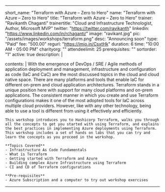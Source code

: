 ---

short_name: "Terraform with Azure – Zero to Hero"
name: "Terraform with Azure – Zero to Hero"
title: "Terraform with Azure – Zero to Hero"
trainer: "Ravikanth Chaganti"
trainertitle: "Cloud and Infrastructure Technologist, Author, Microsoft MVP"
twitter: "https://twitter.com/ravikanth"
linkedin: "https://www.linkedin.com/in/rchaganti/"
image: "ravikant.jpg"
pic: "/assets/images/workshops/terraform.png"
desc: "Announcing soon"
type: "Paid"
fee: "500.00"
regurl: "https://imjo.in/CsxtHk"
duration: 6
time: "10:00 AM - 05:00 PM"
charityorg: ""
attendeelimit: 25
prerequisites: ""
sortorder: "1"
active: true
description: |
    
    
contents: |
    With the emergence of DevOps / SRE / Agile methods of application deployment and management, infrastructure and configuration as code (IaC and CaC) are the most discussed topics in the cloud and cloud native space. There are many platforms and tools that enable IaC for different on-prem and cloud application architectures. Terraform stands in a unique position here with support for many cloud platforms and on-prem applications. The consistent manner in which you create and use Terraform configurations makes it one of the most adopted tools for IaC across multiple cloud providers. However, like with any other technology, being able to use a tool is different from using it effectively and efficiently.

    This workshop introduces you to Hashicorp Terraform, walks you through all the concepts to get you started with using Terraform, and explains the best practices in implementing Azure deployments using Terraform. This workshop includes a set of hands on labs that you can try and learn the concepts as you proceed in the workshop.

    **Topics Covered**
    - Infrastructure As Code Fundamentals
    - What is Terraform
    - Getting started with Terraform and Azure
    - Building complex Azure Infrastructure using Terraform
    - CI and CD of Terraform configurations

    **Pre-requisites**
    - Azure Subscription and a computer to try out workshop exercises
    

---